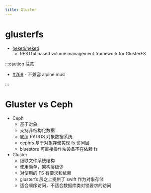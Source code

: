 ```yaml
---
title: Gluster
---
```


# glusterfs

- [heketi/heketi](https://github.com/heketi/heketi)
  - RESTful based volume management framework for GlusterFS

:::caution 注意

- [#268](https://github.com/gluster/glusterfs/issues/268) - 不兼容 alpine musl

:::

# Gluster vs Ceph

- Ceph
  - 基于对象
  - 支持非结构化数据
  - 底层 RADOS 对象数据系统
  - cephfs 基于对象存储实现 fs 访问层
  - bluestore 可直接操作块设备不在依赖 fs
- Gluster
  - 级联文件系统结构
  - 使用简单，架构层级少
  - 对使用的 FS 有要求和依赖
  - glusterfs 层之上提供了 swift 作为对象存储
  - 适合顺序访问，不适合数据库类对锁要求的访问
